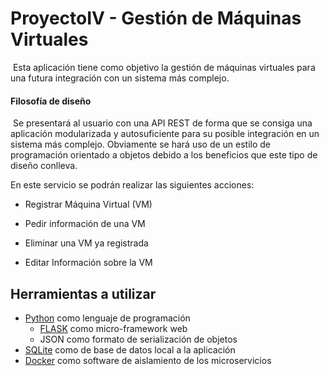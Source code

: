 # ProyectoIV - Gestión de Máquinas Virtuales

​	Esta aplicación tiene como objetivo la gestión de máquinas virtuales para una futura integración con un sistema más complejo.



#### Filosofía de diseño

​	Se presentará al usuario con una API REST de forma que se consiga una aplicación modularizada y autosuficiente para su posible integración en un sistema más complejo. Obviamente se hará uso de un estilo de programación orientado a objetos debido a los beneficios que este tipo de diseño conlleva.

En este servicio se podrán realizar las siguientes acciones:

- Registrar Máquina Virtual (VM)

- Pedir información de una VM

- Eliminar una VM ya registrada

- Editar Información sobre la VM


## Herramientas a utilizar

- [Python](https://github.com/python/cpython) como lenguaje de programación
  - [FLASK](http://flask.pocoo.org/) como micro-framework web
  - JSON como formato de serialización de objetos
- [SQLite](https://github.com/ghaering/pysqlite) como de base de datos local a la aplicación
- [Docker](https://github.com/docker/cli) como software de aislamiento de los microservicios
